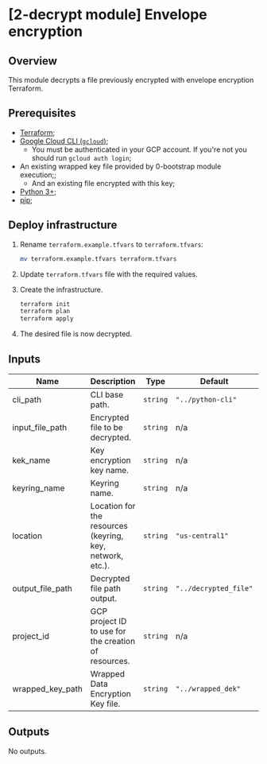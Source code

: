 # [2-decrypt module] Envelope encryption

## Overview

This module decrypts a file previously encrypted with envelope encryption Terraform.

## Prerequisites

- [Terraform](https://developer.hashicorp.com/terraform/downloads);
- [Google Cloud CLI (`gcloud`)](https://cloud.google.com/sdk/docs/install-sdk);
    - You must be authenticated in your GCP account. If you're not you should run `gcloud auth login`;
- An existing wrapped key file provided by 0-bootstrap module execution;;
    - And an existing file encrypted with this key;
- [Python 3+](https://www.python.org/downloads/);
- [pip](https://pip.pypa.io/en/stable/installation/);

## Deploy infrastructure

1. Rename `terraform.example.tfvars` to `terraform.tfvars`:
    ```sh
    mv terraform.example.tfvars terraform.tfvars
    ```

1. Update `terraform.tfvars` file with the required values.

1. Create the infrastructure.

    ```sh
    terraform init
    terraform plan
    terraform apply
    ```

1. The desired file is now decrypted.

<!-- BEGINNING OF PRE-COMMIT-TERRAFORM DOCS HOOK -->
## Inputs

| Name | Description | Type | Default | Required |
|------|-------------|------|---------|:--------:|
| cli\_path | CLI base path. | `string` | `"../python-cli"` | no |
| input\_file\_path | Encrypted file to be decrypted. | `string` | n/a | yes |
| kek\_name | Key encryption key name. | `string` | n/a | yes |
| keyring\_name | Keyring name. | `string` | n/a | yes |
| location | Location for the resources (keyring, key, network, etc.). | `string` | `"us-central1"` | no |
| output\_file\_path | Decrypted file path output. | `string` | `"../decrypted_file"` | no |
| project\_id | GCP project ID to use for the creation of resources. | `string` | n/a | yes |
| wrapped\_key\_path | Wrapped Data Encryption Key file. | `string` | `"../wrapped_dek"` | no |

## Outputs

No outputs.

<!-- END OF PRE-COMMIT-TERRAFORM DOCS HOOK -->
